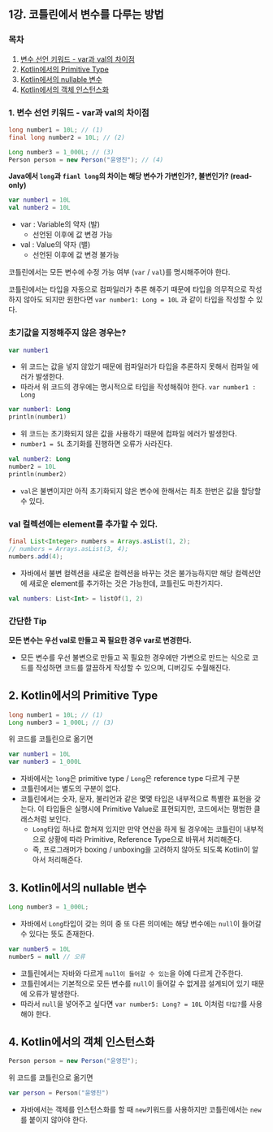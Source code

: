 ## 1강. 코틀린에서 변수를 다루는 방법

### 목차

1. [변수 선언 키워드 - var과 val의 차이점](#1-변수-선언-키워드---var과-val의-차이점)
2. [Kotlin에서의 Primitive Type](#2-kotlin에서의-primitive-type)
3. [Kotlin에서의 nullable 변수](#3-kotlin에서의-nullable-변수)
4. [Kotlin에서의 객체 인스턴스화](#4-kotlin에서의-객체-인스턴스화)

### 1. 변수 선언 키워드 - var과 val의 차이점

```java
long number1 = 10L; // (1)
final long number2 = 10L; // (2)

Long number3 = 1_000L; // (3)
Person person = new Person("윤영진"); // (4)
```

**Java에서 `long`과 `fianl long`의 차이는 해당 변수가 가변인가?, 불변인가? (read-only)**

```kotlin
var number1 = 10L
val number2 = 10L
```
- var : Variable의 약자 (발)
  - 선언된 이후에 값 변경 가능
- val : Value의 약자 (밸)
  - 선언된 이후에 값 변경 불가능

코틀린에서는 모든 변수에 수정 가능 여부 (`var` / `val`)를 명시해주어야 한다.

코틀린에서는 타입을 자동으로 컴파일러가 추론 해주기 때문에 타입을 의무적으로 작성하지 않아도 되지만 원한다면 `var number1: Long = 10L` 과 같이 타입을 작성할 수 있다.

### 초기값을 지정해주지 않은 경우는?

```kotlin
var number1 
```
- 위 코드는 값을 넣지 않았기 때문에 컴파일러가 타입을 추론하지 못해서 컴파일 에러가 발생한다.
- 따라서 위 코드의 경우에는 명시적으로 타입을 작성해줘야 한다. `var number1 : Long`

```kotlin
var number1: Long
println(number1)
```
- 위 코드는 초기화되지 않은 값을 사용하기 때문에 컴파일 에러가 발생한다.
- `number1 = 5L` 초기화를 진행하면 오류가 사라진다.

```kotlin
val number2: Long
number2 = 10L
println(number2)
```
- `val`은 불변이지만 아직 초기화되지 않은 변수에 한해서는 최초 한번은 값을 할당할 수 있다.

### val 컬렉션에는 element를 추가할 수 있다.
```java
final List<Integer> numbers = Arrays.asList(1, 2);
// numbers = Arrays.asList(3, 4);
numbers.add(4);
```
- 자바에서 불변 컬렉션을 새로운 컬렉션을 바꾸는 것은 불가능하지만 해당 컬렉션안에 새로운 element를 추가하는 것은 가능한데, 코틀린도 마찬가지다.

```kotlin
val numbers: List<Int> = listOf(1, 2)
```

### 간단한 Tip

**모든 변수는 우선 val로 만들고 꼭 필요한 경우 var로 변경한다.**
- 모든 변수를 우선 불변으로 만들고 꼭 필요한 경우에만 가변으로 만드는 식으로 코드를 작성하면 코드를 깔끔하게 작성할 수 있으며, 디버깅도 수월해진다.

## 2. Kotlin에서의 Primitive Type

```java
long number1 = 10L; // (1)
Long number3 = 1_000L; // (3)
```

위 코드를 코틀린으로 옮기면

```kotlin
var number1 = 10L
var number3 = 1_000L
```
- 자바에서는 `long`은 primitive type / `Long`은 reference type 다르게 구분
- 코틀린에서는 별도의 구분이 없다. 
- 코틀린에서는 숫자, 문자, 불리언과 같은 몇몇 타입은 내부적으로 특별한 표현을 갖는다. 이 타입들은 실행시에 Primitive Value로 표현되지만, 코드에서는 평범한 클래스처럼 보인다.
  - `Long`타입 하나로 합쳐져 있지만 만약 연산을 하게 될 경우에는 코틀린이 내부적으로 상황에 따라 Primitive, Reference Type으로 바꿔서 처리해준다.
  - 즉, 프로그래머가 boxing / unboxing을 고려하지 않아도 되도록 Kotlin이 알아서 처리해준다.

## 3. Kotlin에서의 nullable 변수

```java
Long number3 = 1_000L; 
```
- 자바에서 `Long`타입이 갖는 의미 중 또 다른 의미에는 해당 변수에는 `null`이 들어갈 수 있다는 뜻도 존재한다.

```kotlin
var number5 = 10L
number5 = null // 오류

```
- 코틀린에서는 자바와 다르게 `null이 들어갈 수 있는`을 아예 다르게 간주한다.
- 코틀린에서는 기본적으로 모든 변수를 `null`이 들어갈 수 없게끔 설계되어 있기 때문에 오류가 발생한다.
- 따라서 `null`을 넣어주고 싶다면 `var number5: Long? = 10L` 이처럼 `타입?`를 사용해야 한다.

## 4. Kotlin에서의 객체 인스턴스화

```java
Person person = new Person("윤영진");
```

위 코드를 코틀린으로 옮기면

```kotlin
var person = Person("윤영진")
```
- 자바에서는 객체를 인스턴스화를 할 때 `new`키워드를 사용하지만 코틀린에서는 `new`를 붙이지 않아야 한다.

